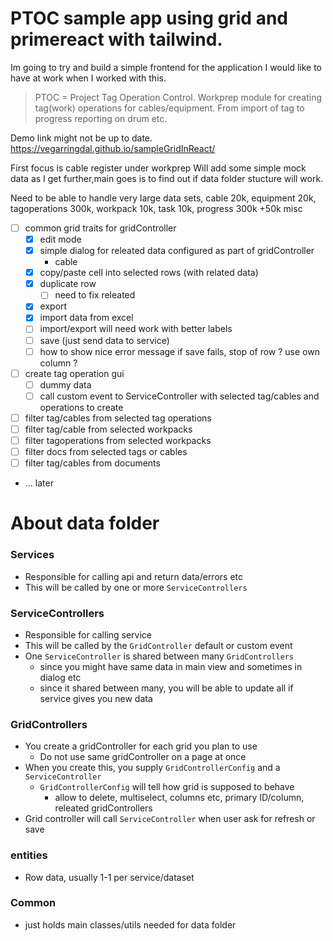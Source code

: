 # PTOC sample app using grid and primereact with tailwind.

Im going to try and build a simple frontend for the application I would like to have at work when I worked with this. 

> PTOC = Project Tag Operation Control. Workprep module for creating tag(work) operations for cables/equipment. From import of tag to progress reporting on drum etc.


Demo link might not be up to date.
https://vegarringdal.github.io/sampleGridInReact/



First focus is cable register under workprep
Will add some simple mock data as I get further,main goes is to find out if data folder stucture will work.

Need to be able to handle very large data sets, cable 20k, equipment 20k, tagoperations 300k, workpack 10k, task 10k, progress 300k +50k misc



* [ ] common grid traits for gridController
  * [x] edit mode
  * [x] simple dialog for releated data configured as part of gridController
    * cable
  * [x] copy/paste cell into selected rows (with related data)
  * [x] duplicate row
    * [ ] need to fix releated
  * [x] export
  * [x] import data from excel
  *   [ ] import/export will need work with better labels
  * [ ] save (just send data to service)
  * [ ] how to show nice error message if save fails, stop of row ? use own column ?

* [ ] create tag operation gui
  * [ ] dummy data
  * [ ] call custom event to ServiceController with selected tag/cables and operations to create

* [ ] filter tag/cables from selected tag operations
* [ ] filter tag/cable from selected workpacks
* [ ] filter tagoperations from selected workpacks
* [ ] filter docs from selected tags or cables
* [ ] filter tag/cables from documents
* ... later


# About data folder


### Services
* Responsible for calling api and return data/errors etc
* This will be called by one or more `ServiceControllers`

### ServiceControllers
* Responsible for calling service
* This will be called by the `GridController` default or custom event
* One `ServiceController` is shared between many `GridControllers`
  * since you might have same data in main view and sometimes in dialog etc   
  * since it shared between many, you will be able to update all if service gives you new data 

### GridControllers
* You create a gridController for each grid you plan to use
  * Do not use same gridController on a page at once
* When you create this, you supply `GridControllerConfig` and a `ServiceController`
  * `GridControllerConfig` will tell how grid is supposed to behave
    * allow to delete, multiselect, columns etc, primary ID/column, releated gridControllers
* Grid controller will call `ServiceController` when user ask for refresh or save

### entities
* Row data, usually 1-1 per service/dataset

### Common
* just holds main classes/utils needed for data folder